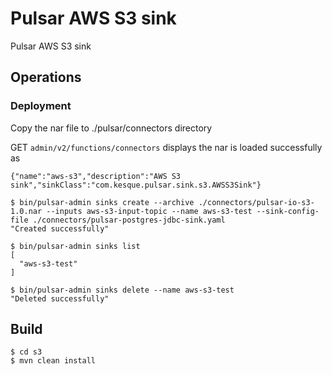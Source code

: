 # Pulsar AWS S3 sink

Pulsar AWS S3 sink

## Operations
### Deployment
Copy the nar file to ./pulsar/connectors directory

GET `admin/v2/functions/connectors` displays the nar is loaded successfully as
```
{"name":"aws-s3","description":"AWS S3 sink","sinkClass":"com.kesque.pulsar.sink.s3.AWSS3Sink"}
```

```
$ bin/pulsar-admin sinks create --archive ./connectors/pulsar-io-s3-1.0.nar --inputs aws-s3-input-topic --name aws-s3-test --sink-config-file ./connectors/pulsar-postgres-jdbc-sink.yaml
"Created successfully"

$ bin/pulsar-admin sinks list
[
  "aws-s3-test"
]

$ bin/pulsar-admin sinks delete --name aws-s3-test 
"Deleted successfully"
```

## Build
```
$ cd s3
$ mvn clean install
```
